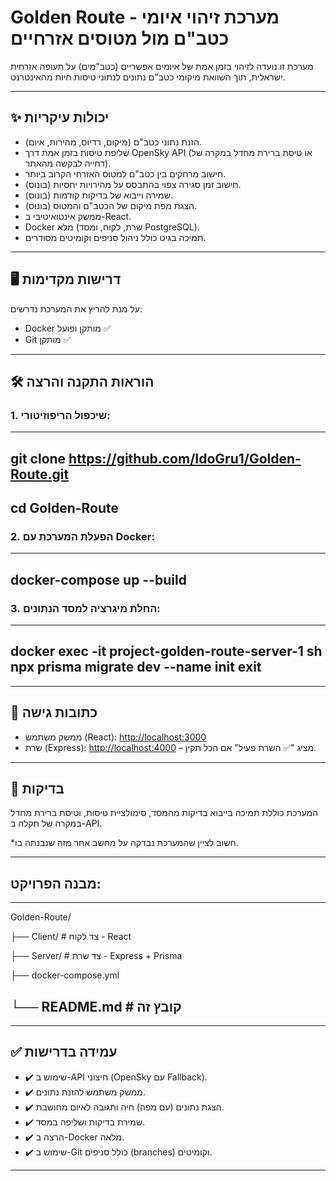 # Golden Route - מערכת זיהוי איומי כטב"ם מול מטוסים אזרחיים

מערכת זו נועדה לזיהוי בזמן אמת של איומים אפשריים (כטב"מים) על תעופה אזרחית ישראלית, תוך השוואת מיקומי כטב"ם נתונים לנתוני טיסות חיות מהאינטרנט.

---

## ✨ יכולות עיקריות

- הזנת נתוני כטב"ם (מיקום, רדיוס, מהירות, איום).
- שליפת טיסות בזמן אמת דרך OpenSky API (או טיסת ברירת מחדל במקרה של דחייה לבקשה מהאתר).
- חישוב מרחקים בין כטב"ם למטוס האזרחי הקרוב ביותר.
- חישוב זמן סגירה צפוי בהתבסס על מהירויות יחסיות (בונוס).
- שמירה וייבוא של בדיקות קודמות (בונוס).
- הצגת מפת מיקום של הכטב"ם והמטוס (בונוס).
- ממשק אינטואיטיבי ב-React.
- Docker מלא (שרת, לקוח, ומסד PostgreSQL).
- תמיכה בגיט כולל ניהול סניפים וקומיטים מסודרים.

---

## 🖥️ דרישות מקדימות

על מנת להריץ את המערכת נדרשים:

- Docker מותקן ופועל ✅
- Git מותקן ✅

---

## 🛠️ הוראות התקנה והרצה

### 1. שיכפול הריפוזיטורי:

------
git clone https://github.com/IdoGru1/Golden-Route.git
------
cd Golden-Route
------

### 2. הפעלת המערכת עם Docker:

------
docker-compose up --build
------

### 3. החלת מיגרציה למסד הנתונים:

------
docker exec -it project-golden-route-server-1 sh
npx prisma migrate dev --name init
exit
------

---

## 🔗 כתובות גישה

- ממשק משתמש (React): [http://localhost:3000](http://localhost:3000)
- שרת (Express): [http://localhost:4000](http://localhost:4000) – מציג "✅ השרת פעיל" אם הכל תקין.

---

## 🧪 בדיקות

המערכת כוללת תמיכה בייבוא בדיקות מהמסד, סימולציית טיסות, וטיסת ברירת מחדל במקרה של תקלה ב-API.

*חשוב לציין שהמערכת נבדקה על מחשב אחר מזה שנבנתה בו.

---

## מבנה הפרויקט:

------
Golden-Route/

├── Client/           # צד לקוח - React

├── Server/           # צד שרת - Express + Prisma

├── docker-compose.yml

└── README.md         # קובץ זה
------

---

## ✅ עמידה בדרישות

- ✔️ שימוש ב-API חיצוני (OpenSky עם Fallback).
- ✔️ ממשק משתמש להזנת נתונים.
- ✔️ הצגת נתונים (עם מפה) חיה ותגובה לאיום מחושבת.
- ✔️ שמירת בדיקות ושליפה במסד.
- ✔️ הרצה ב-Docker מלאה.
- ✔️ שימוש ב-Git כולל סניפים (branches) וקומיטים.

---
